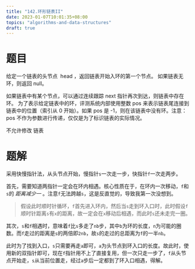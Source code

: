 ```yaml
---
title: "142.环形链表II"
date: 2023-01-07T10:01:35+08:00
topics: "algorithms-and-data-structures"
draft: true
---
```


# 题目
给定一个链表的头节点  head ，返回链表开始入环的第一个节点。 如果链表无环，则返回 null。

如果链表中有某个节点，可以通过连续跟踪 next 指针再次到达，则链表中存在环。 为了表示给定链表中的环，评测系统内部使用整数 pos 来表示链表尾连接到链表中的位置（索引从 0 开始）。如果 pos 是 -1，则在该链表中没有环。注意：pos 不作为参数进行传递，仅仅是为了标识链表的实际情况。

不允许修改 链表

# 题解

采用快慢指针法，从头节点开始，慢指针`s`一次走一步，快指针`f`一次走两步。

首先，需要知道两指针一定会在环内相遇。核心性质在于，在环内一次移动，`f`和`s`的 *距离减少一* 。注意`f`无法跨越`s`，这是反直觉的，导致我第一次没想到。
>假设此时顺时针循环，`f`首先进入环内，然后当`s`走到环入口时，此时假设`f`顺时针距离`s`有`x`的距离，故一定会在`x`移动后相遇，而此时`s`还未走完一圈。

其次，`s`和`f`相遇时，意味着`f`比`s`多走了`nb`步，其中`b`为环的长度，`n`为可能的圈数。而`f`走过的距离是`s`的两倍即`2nb`，故`s`的走过的总距离为`f`的一半`nb`。

此时为了找到入口，`s`只需要再走`a`即可，`a`为头节点到环入口的长度。故此时，使用新的双指针即可，现在`f`指针用不上了直接复用，但一次只走一步了，`f`从头节点开始走，`s`从当前位置走，经过`a`步后一定都到了环入口相遇，得解。

